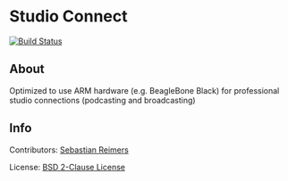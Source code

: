 # Studio Connect

[![Build Status](https://travis-ci.org/studio-connect/webapp.png)](https://travis-ci.org/studio-connect/webapp)

## About

Optimized to use ARM hardware (e.g. BeagleBone Black) for professional studio connections (podcasting and broadcasting) 

## Info

Contributors: [Sebastian Reimers](https://github.com/sreimers/)

License: [BSD 2-Clause License](http://opensource.org/licenses/BSD-2-Clause)
